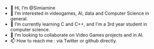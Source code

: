 - 👋 Hi, I’m @Simiamine
- 👀 I’m interested in videogames, AI, data and Computer Science in general.
- 🌱 I’m currently learning C and C++, and I'm a 3rd year student in computer science.
- 💞️ I’m looking to collaborate on Video Games projects and in AI.
- 📫 How to reach me : via Twitter or github directly.

<!---
Simiamine/Simiamine is a ✨ special ✨ repository because its `README.md` (this file) appears on your GitHub profile.
You can click the Preview link to take a look at your changes.
--->
